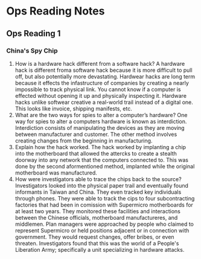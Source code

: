 # Ops Reading Notes

## Ops Reading 1

### China's Spy Chip

1) How is a hardware hack different from a software hack?
  A hardware hack is different froma software hack because it is more difficult to pull off, but also potentially more devastating. Hardwear hacks are long term because it effects the infastructure of companies by creating a nearly impossible to track physical link. You cannot know if a computer is effected without opening it up and physically inspecting it. Hardware hacks unlike softwear creative a real-world trail instead of a digital one. This looks like invoice, shipping manifests, etc.
2) What are the two ways for spies to alter a computer’s hardware?
  One way for spies to alter a computers hardware is known as interdiction. Interdiction consists of manipulating the devices as they are moving between manufacturer and customer. The other method involves creating changes from the beginning in manufacturing.
3) Explain how the hack worked.
   The hack worked by implanting a chip into the motherboard that allowed the attercks to create a stealth doorway into any network that the computers connected to. This was done by the second aformentioned method, implanted while the original motherboard was manufactured.
4) How were investigators able to trace the chips back to the source?
  Investigators looked into the physical paper trail and eventually found informants in Taiwan and China. They even tracked key individuals through phones. They were able to track the cips to four subcontracting factories that had been in comission with Supermicro motherboards for at least two years. They monitored these facilities and interactions between the Chinese officials, motherboard manufactureres, and middlemen. Plan managers were approached by people who claimed to represent Supermicro or held positions adjacent or in connection with government. They would request changes, offer bribes, or even threaten. Investigators found that this was the world of a People's Liberation Army; specifically a unit specializing in hardware attacks.
